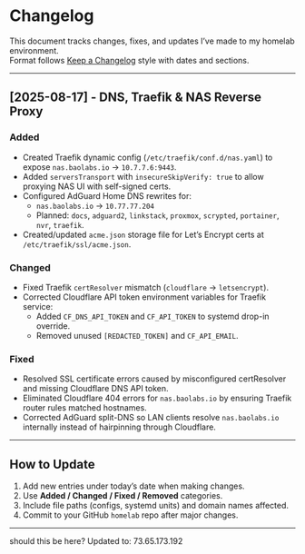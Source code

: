 # Changelog

This document tracks changes, fixes, and updates I’ve made to my homelab environment.  
Format follows [Keep a Changelog](https://keepachangelog.com/en/1.1.0/) style with dates and sections.

---

## [2025-08-17] - DNS, Traefik & NAS Reverse Proxy

### Added

- Created Traefik dynamic config (`/etc/traefik/conf.d/nas.yaml`) to expose `nas.baolabs.io` → `10.7.7.6:9443`.
- Added `serversTransport` with `insecureSkipVerify: true` to allow proxying NAS UI with self-signed certs.
- Configured AdGuard Home DNS rewrites for:
  - `nas.baolabs.io` → `10.77.77.204`
  - Planned: `docs`, `adguard2`, `linkstack`, `proxmox`, `scrypted`, `portainer`, `nvr`, `traefik`.
- Created/updated `acme.json` storage file for Let’s Encrypt certs at `/etc/traefik/ssl/acme.json`.

### Changed

- Fixed Traefik `certResolver` mismatch (`cloudflare` → `letsencrypt`).
- Corrected Cloudflare API token environment variables for Traefik service:
  - Added `CF_DNS_API_TOKEN` and `CF_API_TOKEN` to systemd drop-in override.
  - Removed unused `[REDACTED_TOKEN]` and `CF_API_EMAIL`.

### Fixed

- Resolved SSL certificate errors caused by misconfigured certResolver and missing Cloudflare DNS API token.
- Eliminated Cloudflare 404 errors for `nas.baolabs.io` by ensuring Traefik router rules matched hostnames.
- Corrected AdGuard split-DNS so LAN clients resolve `nas.baolabs.io` internally instead of hairpinning through Cloudflare.

---

## How to Update

1. Add new entries under today’s date when making changes.  
2. Use **Added / Changed / Fixed / Removed** categories.  
3. Include file paths (configs, systemd units) and domain names affected.  
4. Commit to your GitHub `homelab` repo after major changes.

---

should this be here? Updated to: 73.65.173.192 
